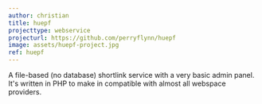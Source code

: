 ```yaml
---
author: christian
title: huepf
projecttype: webservice
projecturl: https://github.com/perryflynn/huepf
image: assets/huepf-project.jpg
ref: huepf
---
```


A file-based (no database) shortlink service with a very basic admin panel.
It's written in PHP to make in compatible with almost all webspace providers.
